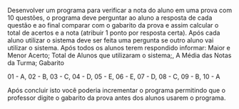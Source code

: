 Desenvolver um programa para verificar a nota do aluno em uma prova com 10 questões, o programa deve perguntar ao aluno a resposta de cada questão e ao final comparar com o gabarito da prova e assim calcular o total de acertos e a nota (atribuir 1 ponto por resposta certa). Após cada aluno utilizar o sistema deve ser feita uma pergunta se outro aluno vai utilizar o sistema. Após todos os alunos terem respondido informar:
Maior e Menor Acerto;
Total de Alunos que utilizaram o sistema;,
A Média das Notas da Turma;
Gabarito

01 - A, 
02 - B, 
03 - C, 
04 - D, 
05 - E, 
06 - E, 
07 - D, 
08 - C, 
09 - B, 
10 - A

Após concluir isto você poderia incrementar o programa permitindo que o professor digite o gabarito da prova antes dos alunos usarem o programa.
